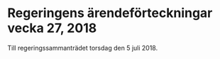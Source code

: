 # Regeringens ärendeförteckningar vecka 27, 2018

Till regeringssammanträdet torsdag den 5 juli 2018\.
